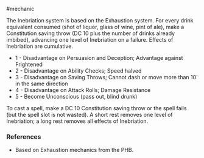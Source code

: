  #mechanic 

The Inebriation system is based on the Exhaustion system. For every drink equivalent consumed (shot of liquor, glass of wine, pint of ale), make a Constitution saving throw (DC 10 plus the number of drinks already imbibed), advancing one level of Inebriation on a failure. Effects of Inebriation are cumulative.

* 1 - Disadvantage on Persuasion and Deception; Advantage against Frightened
* 2 - Disadvantage on Ability Checks; Speed halved
* 3 - Disadvantage on Saving Throws; Cannot dash or move more than 10' in the same direction
* 4 - Disadvantage on Attack Rolls; Damage Resistance
* 5 - Become Unconscious (pass out, blind drunk)

To cast a spell, make a DC 10 Constitution saving throw or the spell fails (but the spell slot is not wasted). A short rest removes one level of Inebriation; a long rest removes all effects of Inebriation.

### References

* Based on Exhaustion mechanics from the PHB.
